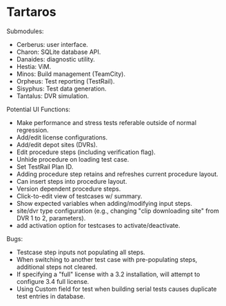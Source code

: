 Tartaros
============



Submodules:

* Cerberus: user interface.
* Charon: SQLite database API.
* Danaides: diagnostic utility.
* Hestia: ViM.
* Minos: Build management (TeamCity).
* Orpheus: Test reporting (TestRail).
* Sisyphus: Test data generation.
* Tantalus: DVR simulation.

Potential UI Functions:
* Make performance and stress tests referable outside of normal regression.
* Add/edit license configurations.
* Add/edit depot sites (DVRs).
* Edit procedure steps (including verification flag).
* Unhide procedure on loading test case.
* Set TestRail Plan ID.
* Adding procedure step retains and refreshes current procedure layout.
* Can insert steps into procedure layout.
* Version dependent procedure steps.
* Click-to-edit view of testcases w/ summary.
* Show expected variables when adding/modifying input steps.
* site/dvr type configuration (e.g., changing "clip downloading site" from DVR 1 to 2, parameters).
* add activation option for testcases to activate/deactivate.

Bugs:
* Testcase step inputs not populating all steps.
* When switching to another test case with pre-populating steps, additional steps not cleared.
* If specifying a "full" license with a 3.2 installation, will attempt to configure 3.4 full license.
* Using Custom field for test when building serial tests causes duplicate test entries in database.